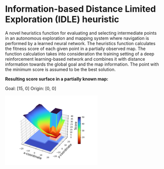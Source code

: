 # Information-based Distance Limited Exploration (IDLE) heuristic

A novel heuristics function for evaluating and selecting intermediate points in an autonomous exploration and mapping system where navigation is performed by a learned neural network. The heuristics function calculates the fitness score of each given point in a partially observed map. The function calculation takes into consideration the training setting of a deep reinforcement learning-based network and combines it with distance information towards the global goal and the map information. The point with the minimum score is assumed to be the best solution.

**Resulting score surface in a partially known map:**

Goal: [15, 0]
Origin: [0, 0]
<p align="left">
    <img width=60% src="https://github.com/reiniscimurs/IDLE-heuristic/blob/main/IDLE_score.png">
</p>
